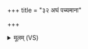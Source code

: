 +++
title = "३२ अघं पच्यमाना"

+++
<details><summary>मूलम् (VS)</summary>

अ॒घं प॒च्यमा॑ना दुः॒ष्वप्न्यं॑ प॒क्वा ॥
</details>